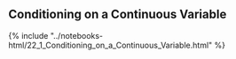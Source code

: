 Conditioning on a Continuous Variable
------

{% include "../notebooks-html/22_1_Conditioning_on_a_Continuous_Variable.html" %}
